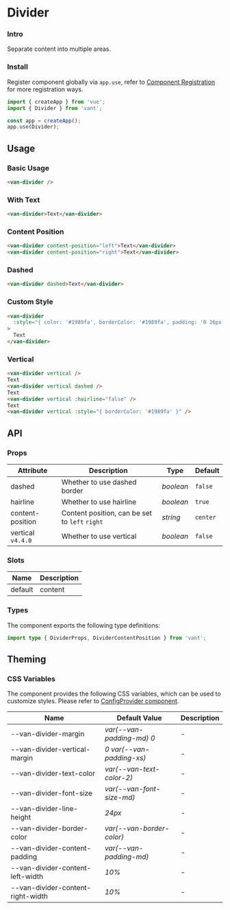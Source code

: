 # Divider

### Intro

Separate content into multiple areas.

### Install

Register component globally via `app.use`, refer to [Component Registration](#/en-US/advanced-usage#zu-jian-zhu-ce) for more registration ways.

```js
import { createApp } from 'vue';
import { Divider } from 'vant';

const app = createApp();
app.use(Divider);
```

## Usage

### Basic Usage

```html
<van-divider />
```

### With Text

```html
<van-divider>Text</van-divider>
```

### Content Position

```html
<van-divider content-position="left">Text</van-divider>
<van-divider content-position="right">Text</van-divider>
```

### Dashed

```html
<van-divider dashed>Text</van-divider>
```

### Custom Style

```html
<van-divider
  :style="{ color: '#1989fa', borderColor: '#1989fa', padding: '0 16px' }"
>
  Text
</van-divider>
```

### Vertical

```html
<van-divider vertical />
Text
<van-divider vertical dashed />
Text
<van-divider vertical :hairline="false" />
Text
<van-divider vertical :style="{ borderColor: '#1989fa' }" />
```

## API

### Props

| Attribute | Description | Type | Default |
| --- | --- | --- | --- |
| dashed | Whether to use dashed border | _boolean_ | `false` |
| hairline | Whether to use hairline | _boolean_ | `true` |
| content-position | Content position, can be set to `left` `right` | _string_ | `center` |
| vertical `v4.4.0` | Whether to use vertical | _boolean_ | `false` |

### Slots

| Name    | Description |
| ------- | ----------- |
| default | content     |

### Types

The component exports the following type definitions:

```ts
import type { DividerProps, DividerContentPosition } from 'vant';
```

## Theming

### CSS Variables

The component provides the following CSS variables, which can be used to customize styles. Please refer to [ConfigProvider component](#/en-US/config-provider).

| Name                              | Default Value             | Description |
| --------------------------------- | ------------------------- | ----------- |
| --van-divider-margin              | _var(--van-padding-md) 0_ | -           |
| --van-divider-vertical-margin     | _0 var(--van-padding-xs)_ | -           |
| --van-divider-text-color          | _var(--van-text-color-2)_ | -           |
| --van-divider-font-size           | _var(--van-font-size-md)_ | -           |
| --van-divider-line-height         | _24px_                    | -           |
| --van-divider-border-color        | _var(--van-border-color)_ | -           |
| --van-divider-content-padding     | _var(--van-padding-md)_   | -           |
| --van-divider-content-left-width  | _10%_                     | -           |
| --van-divider-content-right-width | _10%_                     | -           |
